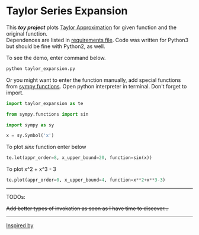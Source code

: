 
# Taylor Series Expansion



This _**toy project**_ plots [Taylor Approximation](https://en.wikipedia.org/wiki/Taylor_series) for given function and the original function.  
Dependences are listed in [requirements file](https://github.com/kirbiyik/taylor-expansion/blob/master/requirements.txt). 
Code was written for Python3 but should be fine with Python2, as well. 


To see the demo, enter command below. 
``` python 
python taylor_expansion.py 
```
Or you might want to enter the function manually, add special functions from [sympy functions](http://docs.sympy.org/latest/modules/functions/index.html). Open python interpreter in terminal. 
Don't forget to import.
``` python
import taylor_expansion as te
```

``` python
from sympy.functions import sin
``` 
``` python 
import sympy as sy
```
``` python 
x = sy.Symbol('x')
```
To plot _sinx_ function enter below
``` python 
te.lot(appr_order=8, x_upper_bound=20, function=sin(x))
```  
To plot x^2 + x^3 - 3
``` python 
te.plot(appr_order=0, x_upper_bound=4, function=x**2+x**3-3)

``` 
--- 
TODOs:

~~Add better types of invokation as soon as I have time to discover...~~


___
[Inspired by](http://firsttimeprogrammer.blogspot.com.tr/2015/03/taylor-series-with-python-and-sympy.html)
